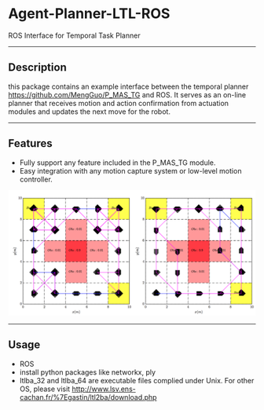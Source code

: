 Agent-Planner-LTL-ROS
=================

ROS Interface for Temporal Task Planner

-----
Description
-----
this package contains an example interface between the temporal planner https://github.com/MengGuo/P_MAS_TG and ROS.
It serves as an on-line planner that receives motion and action confirmation from actuation modules and updates the next move for the robot.

-----
Features
-----
* Fully support any feature included in the P_MAS_TG module.
* Easy integration with any motion capture system or low-level motion controller.

<p align="center">  
  <img src="https://github.com/MengGuo/P_MDP_TG/blob/master/MDP_TG/figures/risk.png" width="800"/>
</p>

----
Usage
----
* ROS
* install python packages like networkx, ply
* ltlba_32 and ltlba_64 are executable files complied under Unix. For other OS, please visit http://www.lsv.ens-cachan.fr/%7Egastin/ltl2ba/download.php


